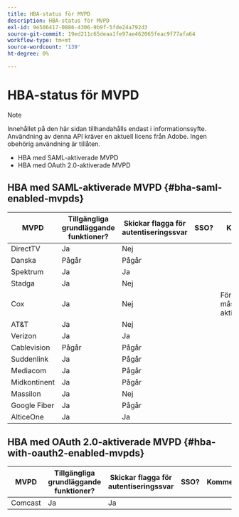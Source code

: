 ```yaml
---
title: HBA-status för MVPD
description: HBA-status för MVPD
exl-id: 9e506417-0886-4306-9b9f-5fde24a792d3
source-git-commit: 19ed211c65deaa1fe97ae462065feac9f77afa64
workflow-type: tm+mt
source-wordcount: '139'
ht-degree: 0%

---
```


# HBA-status för MVPD

>[!NOTE]
>
>Innehållet på den här sidan tillhandahålls endast i informationssyfte. Användning av denna API kräver en aktuell licens från Adobe. Ingen obehörig användning är tillåten.


* HBA med SAML-aktiverade MVPD
* HBA med OAuth 2.0-aktiverade MVPD


## HBA med SAML-aktiverade MVPD {#bha-saml-enabled-mvpds}

| MVPD | Tillgängliga grundläggande funktioner? | Skickar flagga för autentiseringssvar | SSO? | Kommentar |
|---|---|---|---|---|
| DirectTV | Ja | Nej |      |                                      |
| Danska | Pågår | Pågår |      |                                      |
| Spektrum | Ja | Ja |      |                                      |
| Stadga | Ja | Nej |      |                                      |
| Cox | Ja | Nej |      | Föräldrakontroll måste aktiveras |
| AT&amp;T | Ja | Nej |      |                                      |
| Verizon | Ja | Ja |      |                                      |
| Cablevision | Pågår | Pågår |      |                                      |
| Suddenlink | Ja | Pågår |      |                                      |
| Mediacom | Ja | Pågår |      |                                      |
| Midkontinent | Ja | Pågår |      |                                      |
| Massilon | Ja | Nej |      |                                      |
| Google Fiber | Ja | Pågår |      |                                      |
| AlticeOne | Ja | Ja |      |                                      |


## HBA med OAuth 2.0-aktiverade MVPD {#hba-with-oauth2-enabled-mvpds}

| MVPD | Tillgängliga grundläggande funktioner? | Skickar flagga för autentiseringssvar | SSO? | Kommentar |
|---|---|---|---|---|
| Comcast | Ja | Ja | | |
